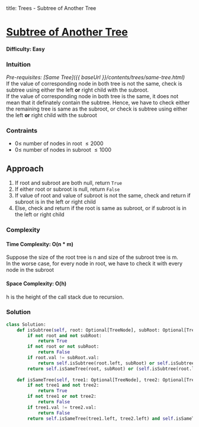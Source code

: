 <frontmatter>
  title: Trees - Subtree of Another Tree
</frontmatter>

# [Subtree of Another Tree](https://leetcode.com/problems/subtree-of-another-tree/)
#### Difficulty: Easy

### Intuition
_Pre-requisites: [Same Tree]({{ baseUrl }}/contents/trees/same-tree.html)_ <br>
If the value of corresponding node in both tree is not the same, check is subtree using either the left **or** right child with the subroot. <br>
If the value of corresponding node in both tree is the same, it does not mean that it definately contain the subtree. Hence, we have to check either the remaining tree is same as the subroot, or check is subtree using either the left **or** right child with the subroot

### Contraints
- $0\leqslant$ number of nodes in root $\leqslant 2000$ 
- $0\leqslant$ number of nodes in subroot $\leqslant 1000$ 
 
## Approach
1. If root and subroot are both null, return `True`
2. If either root or subroot is null, return `False`
3. If value of root and value of subroot is not the same, check and return if subroot is in the left or right child
4. Else, check and return if the root is same as subroot, or if subroot is in the left or right child

### Complexity
#### Time Complexity: O(n * m)
Suppose the size of the root tree is n and size of the subroot tree is m. <br>
In the worse case, for every node in root, we have to check it with every node in the subroot
#### Space Complexity: O(h)
h is the height of the call stack due to recursion. 
### Solution
<panel header="Don't cheat yourself" type="dark">

```python
class Solution:
    def isSubtree(self, root: Optional[TreeNode], subRoot: Optional[TreeNode]) -> bool:
        if not root and not subRoot:
            return True
        if not root or not subRoot:
            return False
        if root.val != subRoot.val:
            return self.isSubtree(root.left, subRoot) or self.isSubtree(root.right, subRoot)
        return self.isSameTree(root, subRoot) or (self.isSubtree(root.left, subRoot) or self.isSubtree(root.right, subRoot))
    
    def isSameTree(self, tree1: Optional[TreeNode], tree2: Optional[TreeNode]) -> bool:
        if not tree1 and not tree2:
            return True
        if not tree1 or not tree2:
            return False
        if tree1.val != tree2.val:
            return False
        return self.isSameTree(tree1.left, tree2.left) and self.isSameTree(tree1.right, tree2.right)
```
</panel>
